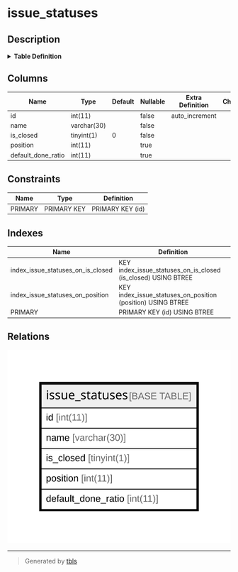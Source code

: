 # issue_statuses

## Description

<details>
<summary><strong>Table Definition</strong></summary>

```sql
CREATE TABLE `issue_statuses` (
  `id` int(11) NOT NULL AUTO_INCREMENT,
  `name` varchar(30) NOT NULL DEFAULT '',
  `is_closed` tinyint(1) NOT NULL DEFAULT '0',
  `position` int(11) DEFAULT NULL,
  `default_done_ratio` int(11) DEFAULT NULL,
  PRIMARY KEY (`id`),
  KEY `index_issue_statuses_on_position` (`position`),
  KEY `index_issue_statuses_on_is_closed` (`is_closed`)
) ENGINE=InnoDB DEFAULT CHARSET=latin1
```

</details>

## Columns

| Name | Type | Default | Nullable | Extra Definition | Children | Parents | Comment |
| ---- | ---- | ------- | -------- | --------------- | -------- | ------- | ------- |
| id | int(11) |  | false | auto_increment |  |  |  |
| name | varchar(30) |  | false |  |  |  |  |
| is_closed | tinyint(1) | 0 | false |  |  |  |  |
| position | int(11) |  | true |  |  |  |  |
| default_done_ratio | int(11) |  | true |  |  |  |  |

## Constraints

| Name | Type | Definition |
| ---- | ---- | ---------- |
| PRIMARY | PRIMARY KEY | PRIMARY KEY (id) |

## Indexes

| Name | Definition |
| ---- | ---------- |
| index_issue_statuses_on_is_closed | KEY index_issue_statuses_on_is_closed (is_closed) USING BTREE |
| index_issue_statuses_on_position | KEY index_issue_statuses_on_position (position) USING BTREE |
| PRIMARY | PRIMARY KEY (id) USING BTREE |

## Relations

![er](issue_statuses.svg)

---

> Generated by [tbls](https://github.com/k1LoW/tbls)
